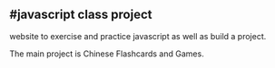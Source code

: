 #javascript class project
-------------------------
website to exercise and practice javascript as well as build a project.

The main project is Chinese Flashcards and Games.


